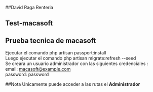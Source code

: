 ##David Raga Renteria

## Test-macasoft

## Prueba tecnica de macasoft

Ejecutar el comando php artisan passport:install</br>
Luego ejecutar el comando php artisan migrate:refresh --seed</br>
Se creara un usuario administrador con las siguientes credenciales : </br>
email: macasoft@example.com </br>
password: password</br>


##Nota
Unicamente puede acceder a las rutas el <strong>Administrador</strong>
